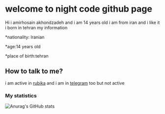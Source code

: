 # welcome to night code github page
Hi i amirhosain akhondzadeh and i am 14 years old i am from iran and i like it 
i born in tehran 
my information

*nationality: Iranian

*age:14 years old

*place of birth:tehran

## How to talk to me?
i am active in [rubika](https://rubika.ir/Night_code) and i am in [telegram](https://t.me/Night_code_programmer) too but not active

### My statistics

![Anurag's GitHub stats](https://github-readme-stats.vercel.app/api?username=nightcode-dev&show_icons=true&theme=vue-dark)

